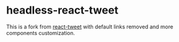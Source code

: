 # headless-react-tweet

This is a fork from [react-tweet](https://react-tweet.vercel.app) with default links removed and more components customization.
